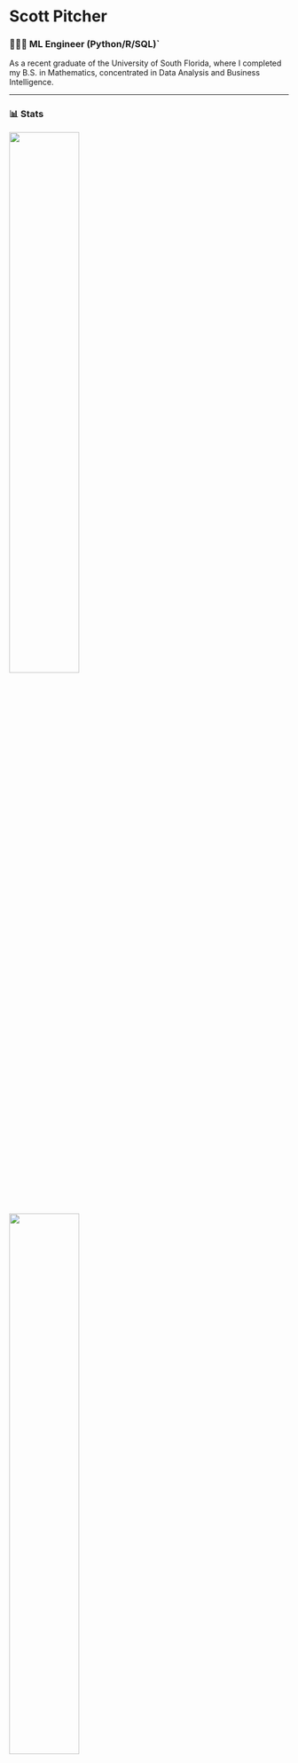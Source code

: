 <h1> Scott Pitcher </h1> 
<h3><b> 👨🏻‍💻 ML Engineer (Python/R/SQL)`</b></h3>
As a recent graduate of the University of South Florida, where I completed my B.S. in Mathematics, concentrated in Data Analysis and Business Intelligence.

---
### 📊 Stats

<a href ="https://github.com/scottpitcher"> <img width = "50%" src = "https://github-readme-stats.vercel.app/api?username=scottpitcher&show_icons=true&theme=vue-dark"> </a>
<a href ="https://github.com/scottpitcher"> <img width = "50%" src = "https://streak-stats.demolab.com?user=scottpitcher&theme=nordfox&border_radius=0"> </a>

---
#

